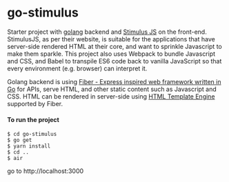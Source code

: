 # go-stimulus

Starter project with [golang](https://golang.org) backend and [Stimulus JS](https://stimulusjs.org) on the front-end.
StimulusJS, as per their website, is suitable for the applications that have server-side rendered HTML at their core,
and want to sprinkle Javascript to make them sparkle. This project also uses Webpack to bundle Javascript and CSS,
and Babel to transpile ES6 code back to vanilla JavaScript so that every environment (e.g. browser) can interpret it.

Golang backend is using [Fiber - Express inspired web framework written in Go](https://github.com/gofiber) for APIs,
serve HTML, and other static content such as Javascript and CSS. HTML can be rendered in server-side using
[HTML Template Engine ](https://github.com/gofiber/template) supported by Fiber.

#### To run the project

```
$ cd go-stimulus
$ go get
$ yarn install
$ cd ..
$ air
```

go to http://localhost:3000

